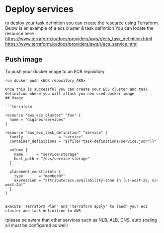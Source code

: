 # Deploy services

to deploy your task definition you can create the resource using Terraform. Below is an example of a ecs cluster & task definition 
You can locate the resource here https://www.terraform.io/docs/providers/aws/r/ecs_task_definition.html https://www.terraform.io/docs/providers/aws/r/ecs_service.html

## Push image

To push your docker image to an ECR repository

```docker
run docker push <ECR repository ARN> ```

Once this is successful you can create your ECS cluster and task definition where you will attach you new used docker image
## Usage

```terraform

resource "aws_ecs_cluster" "foo" {
  name = "diginex-services"
}

resource "aws_ecs_task_definition" "service" {
  family                = "service"
  container_definitions = "${file("task-definitions/service.json")}"

  volume {
    name      = "service-storage"
    host_path = "/ecs/service-storage"
  }

  placement_constraints {
    type       = "memberOf"
    expression = "attribute:ecs.availability-zone in [us-west-2a, us-west-2b]"
  }
}


execute 'Terraform Plan' and 'terraform apply' to lauch your ecs cluster and task definition to AWS
```

(please be aware that other services such as NLB, ALB, DNS, auto scaling all must be configured as well)

